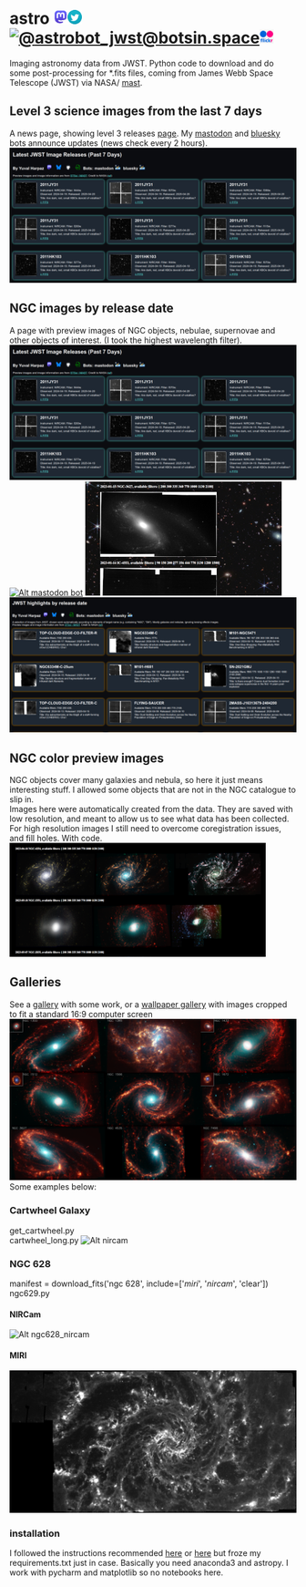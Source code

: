 # astro  [<img src="docs/mastodona.png" title="@yuvharpaz@nerdculture.de" alt="@yuvharpaz@nerdculture.de" width="25"/>](https://nerdculture.de/@yuvharpaz)[<img src="docs/twitter-icon.png" title="@yuvharpaz" alt="@yuvharpaz" width="25"/>](https://twitter.com/yuvharpaz)[<img src="docs/camelfav.ico" alt="@astrobot_jwst@botsin.space" title="@astrobot_jwst@botsin.space" width="25"/>](https://botsin.space/@astrobot_jwst)[<img src="docs/flickr.png" title="yuval38" alt="yuval38" width="25"/>](https://www.flickr.com/photos/197886445@N03/albums/72177720309305254)
Imaging astronomy data from JWST. Python code to download and do some post-processing for *.fits files, coming from James Webb Space Telescope (JWST) via NASA/ [mast](https://mast.stsci.edu/portal/Mashup/Clients/Mast/Portal.html).
## Level 3 science images from the last 7 days
A news page, showing level 3 releases [page](https://yuval-harpaz.github.io/astro/news_by_date.html). My [mastodon](https://botsin.space/@astrobot_jwst) and [bluesky](https://bsky.app/profile/astrobotjwst.bsky.social) bots
announce updates (news check every 2 hours).
[<img src="science.png" alt="Science images from the last 7 days" title="Science images from the last 7 days">](https://yuval-harpaz.github.io/astro/news_by_date.html)
## NGC images by release date
A page with preview images of NGC objects, nebulae, supernovae and other objects of interest. (I took the highest wavelength filter).
[<img src="science.png" alt="Science images from the last 7 days" title="Science images from the last 7 days">](https://yuval-harpaz.github.io/astro/news_by_date.html)
<br> [![Alt mastodon bot](docs/camelfav.ico)](https://botsin.space/@astrobot_jwst)
[![Alt a stream preview of NGC objects](ngc_stream.png)](https://yuval-harpaz.github.io/astro/ngc.html)
[![Alt a grid preview of NGC objects](ngc_grid.png)](https://yuval-harpaz.github.io/astro/ngc_grid.html)
## NGC color preview images
NGC objects cover many galaxies and nebula, so here it just means interesting stuff. I allowed some objects that are not in the NGC catalogue to slip in.<br>
Images here were automatically created from the data. They are saved with low resolution, and meant to allow us to see what data has been collected. For high resolution images I still need to overcome coregistration issues, and fill holes. With code. 
[![Alt a color preview page for most NGC objects captured by JWST](ngc_thumb.png)](https://yuval-harpaz.github.io/astro/ngc_thumb.html)

## Galleries
See a [gallery](https://github.com/yuval-harpaz/astro/blob/main/GALLERY.md) with some work, or a [wallpaper gallery](https://github.com/yuval-harpaz/astro/blob/main/pics/wallpaper/wallpapers.md) with images cropped to fit a standard 16:9 computer screen <br>
<img src="pics/wallpaper/collage.png" title="Nine galaxies captured by JWST, NIRCam + MIRI" alt="Nine galaxies captured by JWST, NIRCam + MIRI"/>
Some examples below:
### Cartwheel Galaxy
get_cartwheel.py<br>
cartwheel_long.py
![Alt nircam](https://github.com/yuval-harpaz/astro/blob/main/pics/cartwheel_nircam.png?raw=true)
### NGC 628
manifest = download_fits('ngc 628', include=['_miri_', '_nircam_', 'clear'])<br>
ngc629.py
#### NIRCam
![Alt ngc628_nircam](https://github.com/yuval-harpaz/astro/blob/main/pics/NGC_628_nircam.png?raw=true)
#### MIRI
![Alt ngc628_miri](https://github.com/yuval-harpaz/astro/blob/main/pics/NGC_628_miri.png?raw=true)
### installation
I followed the instructions recommended [here](https://github.com/spacetelescope/jdat_notebooks) or [here](https://spacetelescope.github.io/jdat_notebooks/install.html#install) but froze my requirements.txt just in case. Basically you need anaconda3 and astropy. I work with pycharm and matplotlib so no notebooks here.

